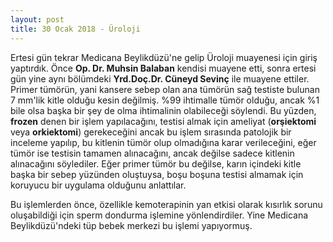 ```yaml
---
layout: post
title: 30 Ocak 2018 - Üroloji
---
```


Ertesi gün tekrar Medicana Beylikdüzü'ne gelip Üroloji muayenesi için giriş yaptırdık. Önce **Op. Dr. Muhsin Balaban** kendisi muayene etti, sonra ertesi gün yine aynı bölümdeki **Yrd.Doç.Dr. Cüneyd Sevinç** ile muayene ettiler. Primer tümörün, yani kansere sebep olan ana tümörün sağ testiste bulunan 7 mm'lik kitle olduğu kesin değilmiş. %99 ihtimalle tümör olduğu, ancak %1 bile olsa başka bir şey de olma ihtimalinin olabileceği söylendi. Bu yüzden, **frozen** denen bir işlem yapılacağını, testisi almak için ameliyat (**orşiektomi** veya **orkiektomi**) gerekeceğini ancak bu işlem sırasında patolojik bir inceleme yapılıp, bu kitlenin tümör olup olmadığına karar verileceğini, eğer tümör ise testisin tamamen alınacağını, ancak değilse sadece kitlenin alınacağını söylediler. Eğer primer tümör bu değilse, karın içindeki kitle başka bir sebep yüzünden oluştuysa, boşu boşuna testisi almamak için koruyucu bir uygulama olduğunu anlattılar.

Bu işlemlerden önce, özellikle kemoterapinin yan etkisi olarak kısırlık sorunu oluşabildiği için sperm dondurma işlemine yönlendirdiler. Yine Medicana Beylikdüzü'ndeki tüp bebek merkezi bu işlemi yapıyormuş.
